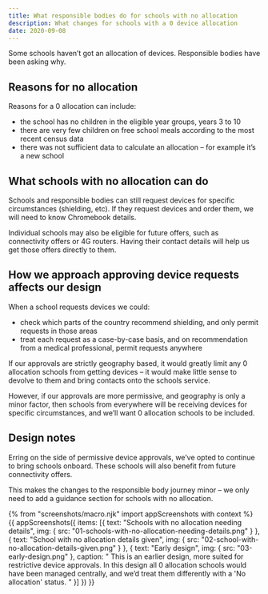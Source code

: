```yaml
---
title: What responsible bodies do for schools with no allocation
description: What changes for schools with a 0 device allocation
date: 2020-09-08
---
```


Some schools haven’t got an allocation of devices. Responsible bodies have been asking why.

## Reasons for no allocation

Reasons for a 0 allocation can include:
- the school has no children in the eligible year groups, years 3 to 10
- there are very few children on free school meals according to the most recent census data
- there was not sufficient data to calculate an allocation – for example it’s a new school

## What schools with no allocation can do

Schools and responsible bodies can still request devices for specific circumstances (shielding, etc). If they request devices and order them, we will need to know Chromebook details.

Individual schools may also be eligible for future offers, such as connectivity offers or 4G routers. Having their contact details will help us get those offers directly to them.

## How we approach approving device requests affects our design

When a school requests devices we could:
- check which parts of the country recommend shielding, and only permit requests in those areas
- treat each request as a case-by-case basis, and on recommendation from a medical professional, permit requests anywhere

If our approvals are strictly geography based, it would greatly limit any 0 allocation schools from getting devices – it would make little sense to devolve to them and bring contacts onto the schools service.

However, if our approvals are more permissive, and geography is only a minor factor, then schools from everywhere will be receiving devices for specific circumstances, and we’ll want 0 allocation schools to be included.

## Design notes

Erring on the side of permissive device approvals, we’ve opted to continue to bring schools onboard. These schools will also benefit from future connectivity offers.

This makes the changes to the responsible body journey minor – we only need to add a guidance section for schools with no allocation.

{% from "screenshots/macro.njk" import appScreenshots with context %}
{{ appScreenshots({
  items: [{
      text: "Schools with no allocation needing details",
      img: { src: "01-schools-with-no-allocation-needing-details.png" }
    }, {
      text: "School with no allocation details given",
      img: { src: "02-school-with-no-allocation-details-given.png" }
    }, {
      text: "Early design",
      img: { src: "03-early-design.png" },
      caption: "
This is an earlier design, more suited for restrictive device approvals. In this design all 0 allocation schools would have been managed centrally, and we’d treat them differently with a 'No allocation' status.
      "
    }]
}) }}
